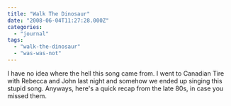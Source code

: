 ```yaml
---
title: "Walk The Dinosaur"
date: "2008-06-04T11:27:28.000Z"
categories: 
  - "journal"
tags: 
  - "walk-the-dinosaur"
  - "was-was-not"
---
```


I have no idea where the hell this song came from. I went to Canadian Tire with Rebecca and John last night and somehow we ended up singing this stupid song. Anyways, here's a quick recap from the late 80s, in case you missed them.
